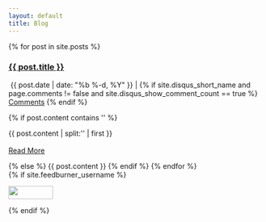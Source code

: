 ```yaml
---
layout: default
title: Blog
---
```



<div class="row">
    <div class="col-md-1"></div>
    <div class="col-md-7">
              <!-- Blog Post Links -->
              <div class="blog-post-small">
                {% for post in site.posts %}
                  <h3><a href="{{ post.url | prepend: site.baseurl }}">{{ post.title }}</a></h3>
                  <p><i class="fa fa-calendar"></i> &nbsp;{{ post.date | date: "%b %-d, %Y" }} | {% if site.disqus_short_name and page.comments != false and site.disqus_show_comment_count == true %}
         <a href="{% if page.index %}{{ root_url }}{{ post.url }}{% endif %}#disqus_thread">Comments</a>
        {% endif %}</p>
                  {% if post.content contains '<!-- more -->' %}
                    <p>{{ post.content | split:'<!-- more -->' | first }}
                      <br><br>
                      <a href="{{ post.url }}" class="btn btn-primary btn-sm">Read More</a>
                    </p>
                  {% else %}
                    {{ post.content }}
                  {% endif %}
                {% endfor %}
              </div>
              <!-- End Blog Post Links -->
            </div>
            <!-- SideBar -->
            <div class="col-md-3">
              {% if site.feedburner_username %}
			  <p><a href="https://feeds.feedburner.com/{{site.feedburner_username}}">
			  <img style="margin-left:auto;margin-right:auto;" src="https://feeds.feedburner.com/~fc/{{site.feedburner_username}}?bg=007196&amp;fg=FFFFFF&amp;anim=1" height="26" width="88"
			  style="border:1;" alt="" /></a></p>
                {% endif %}
            </div>
            <!-- End Sidebar -->
            <div class="col-md-1"></div>
</div>